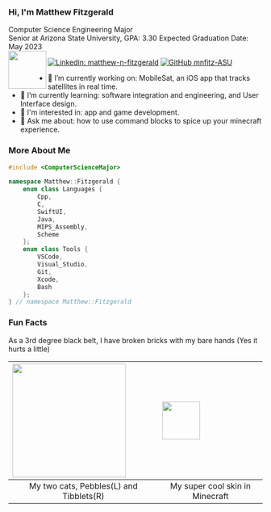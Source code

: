 ### Hi, I'm Matthew Fitzgerald

Computer Science Engineering Major<br>
Senior at Arizona State University, GPA: 3.30
Expected Graduation Date: May 2023<br>
<img src="https://user-images.githubusercontent.com/79553911/131261120-f0bf6a3f-50bf-432a-977c-e1c6972cd3ce.png" width=75 align=left>

[![Linkedin: matthew-n-fitzgerald](https://img.shields.io/badge/-matthewf-blue?style=flat-square&logo=Linkedin&logoColor=white&link=https://www.linkedin.com/in/matthew-n-fitzgerald/)](https://www.linkedin.com/in/matthew-n-fitzgerald/)
[![GitHub mnfitz-ASU](https://img.shields.io/github/followers/mnfitz-ASU?label=follow&style=social)](https://github.com/mnfitz-ASU)

- 🔭 I’m currently working on: MobileSat, an iOS app that tracks satellites in real time.
- 🌱 I’m currently learning: software integration and engineering, and User Interface design.
- 🤔 I'm interested in: app and game development.
- 💬 Ask me about: how to use command blocks to spice up your minecraft experience.

### More About Me
```cpp
#include <ComputerScienceMajor>

namespace Matthew::Fitzgerald {
    enum class Languages { 
        Cpp, 
        C,
        SwiftUI,
        Java,
        MIPS_Assembly,
        Scheme
    };
    enum class Tools {
        VSCode,
        Visual_Studio,
        Git, 
        Xcode,
        Bash
    };
} // namespace Matthew::Fitzgerald
```

### Fun Facts
As a 3rd degree black belt, I have broken bricks with my bare hands (Yes it hurts a little)<br>

| <img src="https://user-images.githubusercontent.com/79553911/129826965-d574824d-86d7-4a39-a8a0-73ddf3078d93.jpg" width=225 align=left> | <img src="https://user-images.githubusercontent.com/79553911/210123641-a20f04cb-1554-4032-a605-c370722317ef.png" width=75 align=left> |
|:--:|:--:|
| My two cats, Pebbles(L) and Tibblets(R) | My super cool skin in Minecraft | 
